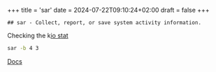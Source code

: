 +++
title = 'sar'
date = 2024-07-22T09:10:24+02:00
draft = false
+++

    ## sar - Collect, report, or save system activity information.


Checking the k[io stat](/ioStat.md)
```bash 
sar -b 4 3
```

[Docs](https://www.howtogeek.com/793513/how-to-use-the-sar-command-on-linux/)

